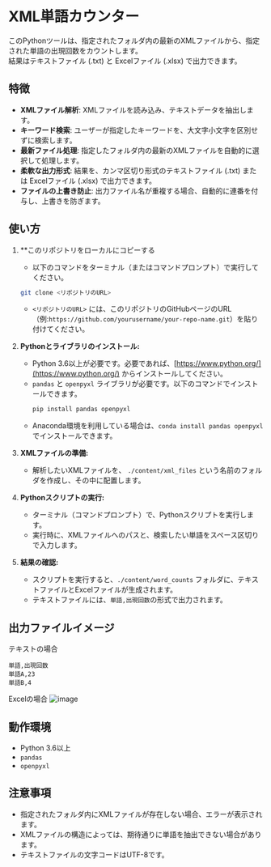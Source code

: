# XML単語カウンター

このPythonツールは、指定されたフォルダ内の最新のXMLファイルから、指定された単語の出現回数をカウントします。  
結果はテキストファイル (.txt) と Excelファイル (.xlsx) で出力できます。

## 特徴

*   **XMLファイル解析**: XMLファイルを読み込み、テキストデータを抽出します。
*   **キーワード検索**: ユーザーが指定したキーワードを、大文字小文字を区別せずに検索します。
*   **最新ファイル処理**: 指定したフォルダ内の最新のXMLファイルを自動的に選択して処理します。
*   **柔軟な出力形式**: 結果を、カンマ区切り形式のテキストファイル (.txt) または Excelファイル (.xlsx) で出力できます。
*   **ファイルの上書き防止**: 出力ファイル名が重複する場合、自動的に連番を付与し、上書きを防ぎます。

## 使い方

1.  **このリポジトリをローカルにコピーする
    *   以下のコマンドをターミナル（またはコマンドプロンプト）で実行してください。
       ```bash
       git clone <リポジトリのURL>
       ```
       *   `<リポジトリのURL>` には、このリポジトリのGitHubページのURL（例:`https://github.com/yourusername/your-repo-name.git`）を貼り付けてください。


2.  **Pythonとライブラリのインストール:**
    *   Python 3.6以上が必要です。必要であれば、[https://www.python.org/](https://www.python.org/) からインストールしてください。
    *   `pandas` と `openpyxl` ライブラリが必要です。以下のコマンドでインストールできます。
        ```bash
        pip install pandas openpyxl
        ```
    * Anaconda環境を利用している場合は、`conda install pandas openpyxl` でインストールできます。

3.  **XMLファイルの準備:**
    *   解析したいXMLファイルを、 `./content/xml_files` という名前のフォルダを作成し、その中に配置します。
4.  **Pythonスクリプトの実行:**
    *   ターミナル（コマンドプロンプト）で、Pythonスクリプトを実行します。
    *   実行時に、XMLファイルへのパスと、検索したい単語をスペース区切りで入力します。

5.  **結果の確認:**
    *   スクリプトを実行すると、`./content/word_counts` フォルダに、テキストファイルとExcelファイルが生成されます。
    *  テキストファイルには、`単語,出現回数`の形式で出力されます。


## 出力ファイルイメージ
テキストの場合
```
単語,出現回数
単語A,23
単語B,4
```

Excelの場合
![image](https://github.com/user-attachments/assets/dd077da1-472d-482a-81a3-720e41d653a3)


## 動作環境

*   Python 3.6以上
*   `pandas`
*   `openpyxl`

## 注意事項

*   指定されたフォルダ内にXMLファイルが存在しない場合、エラーが表示されます。
*   XMLファイルの構造によっては、期待通りに単語を抽出できない場合があります。
*   テキストファイルの文字コードはUTF-8です。

